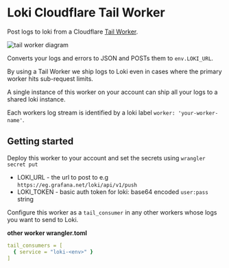 # Loki Cloudflare Tail Worker

Post logs to loki from a Cloudflare [Tail Worker].

![tail worker diagram](https://developers.cloudflare.com/assets/tail-workers_hu70389a70db4cc3aeffe45d478af42800_41597_1280x532_resize_q75_box_3-1cd0ba86.png)

Converts your logs and errors to JSON and POSTs them to `env.LOKI_URL`.

By using a Tail Worker we ship logs to Loki even in cases where the primary worker hits sub-request limits.

A single instance of this worker on your account can ship all your logs to a shared loki instance.

Each workers log stream is identified by a loki label `worker: 'your-worker-name'`.

## Getting started

Deploy this worker to your account and set the secrets using `wrangler secret put`

- LOKI_URL - the url to post to e.g `https://eg.grafana.net/loki/api/v1/push`
- LOKI_TOKEN - basic auth token for loki: base64 encoded `user:pass` string

Configure this worker as a `tail_consumer` in any other workers whose logs you want to send to Loki.

**other worker wrangler.toml**
```yaml
tail_consumers = [
  { service = "loki-<env>" }
]
```

[Tail Worker]: https://developers.cloudflare.com/workers/observability/tail-workers/
